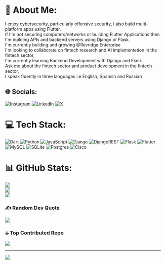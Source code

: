 # 💫 About Me:
I enjoy cybersecurity, particularly offensive security, I also build multi-platform apps using Flutter. <br>
If I'm not securing computers/networks or building Flutter Applications then I'm building APIs and backend servers using Django or Flask.<br>
I'm currently building and growing @Revridge Enterprise<br>I'm looking to collaborate on fintech research and AI implementetion in the fintech sector,<br>I'm currently learning Backend Development with Django and Flask<br>Ask me about the fintech sector and product development in the fintech sector,<br>I speak fluently in three languages i.e English, Spanish and Russian<br>


## 🌐 Socials:
[![Instagram](https://img.shields.io/badge/Instagram-%23E4405F.svg?logo=Instagram&logoColor=white)](https://www.instagram.com/elyu_papa/) [![LinkedIn](https://img.shields.io/badge/LinkedIn-%230077B5.svg?logo=linkedin&logoColor=white)](https://www.linkedin.com/in/elyumusa-njobvu-247201299/) [![X](https://img.shields.io/badge/X-black.svg?logo=X&logoColor=white)](https://x.com/elyumusa) 

# 💻 Tech Stack:
![Dart](https://img.shields.io/badge/dart-%230175C2.svg?style=for-the-badge&logo=dart&logoColor=white) ![Python](https://img.shields.io/badge/python-3670A0?style=for-the-badge&logo=python&logoColor=ffdd54) ![JavaScript](https://img.shields.io/badge/javascript-%23323330.svg?style=for-the-badge&logo=javascript&logoColor=%23F7DF1E) ![Django](https://img.shields.io/badge/django-%23092E20.svg?style=for-the-badge&logo=django&logoColor=white) ![DjangoREST](https://img.shields.io/badge/DJANGO-REST-ff1709?style=for-the-badge&logo=django&logoColor=white&color=ff1709&labelColor=gray) ![Flask](https://img.shields.io/badge/flask-%23000.svg?style=for-the-badge&logo=flask&logoColor=white) ![Flutter](https://img.shields.io/badge/Flutter-%2302569B.svg?style=for-the-badge&logo=Flutter&logoColor=white) ![MySQL](https://img.shields.io/badge/mysql-4479A1.svg?style=for-the-badge&logo=mysql&logoColor=white) ![SQLite](https://img.shields.io/badge/sqlite-%2307405e.svg?style=for-the-badge&logo=sqlite&logoColor=white) ![Postgres](https://img.shields.io/badge/postgres-%23316192.svg?style=for-the-badge&logo=postgresql&logoColor=white) ![Cisco](https://img.shields.io/badge/cisco-%23049fd9.svg?style=for-the-badge&logo=cisco&logoColor=black)
# 📊 GitHub Stats:
![](https://github-readme-stats.vercel.app/api?username=Elyumusa&theme=dark&hide_border=false&include_all_commits=false&count_private=false)<br/>
![](https://github-readme-streak-stats.herokuapp.com/?user=Elyumusa&theme=dark&hide_border=false)<br/>
![](https://github-readme-stats.vercel.app/api/top-langs/?username=Elyumusa&theme=dark&hide_border=false&include_all_commits=false&count_private=false&layout=compact)

### ✍️ Random Dev Quote
![](https://quotes-github-readme.vercel.app/api?type=horizontal&theme=radical)

### 🔝 Top Contributed Repo
![](https://github-contributor-stats.vercel.app/api?username=Elyumusa&limit=5&theme=dark&combine_all_yearly_contributions=true)

---
[![](https://visitcount.itsvg.in/api?id=Elyumusa&icon=0&color=0)](https://visitcount.itsvg.in)

<!-- Proudly created with GPRM ( https://gprm.itsvg.in ) -->
